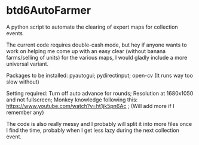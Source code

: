 # btd6AutoFarmer
A python script to automate the clearing of expert maps for collection events

The current code requires double-cash mode, but hey if anyone wants to work on helping me come up with an easy clear (without banana farms/selling of units) for the various maps, I would gladly include a more universal variant.

Packages to be installed:
pyautogui;
pydirectinput;
open-cv (It runs way too slow without)

Setting required:
Turn off auto advance for rounds;
Resolution at 1680x1050 and not fullscreen;
Monkey knowledge following this: https://www.youtube.com/watch?v=ht1jk5pn6Ac ;
(Will add more if I remember any)

The code is also really messy and I probably will split it into more files once I find the time, probably when I get less lazy during the next collection event.

